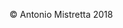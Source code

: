 <div class="container" id="footer">
  <p>© Antonio Mistretta 2018</p>
</div>
<script src="./assets/scripts/nav.js"></script>

